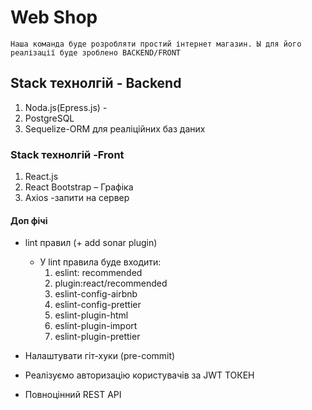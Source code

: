 # Web Shop
    Наша команда буде розробляти простий інтернет магазин. Ы для його реалізації буде зроблено BACKEND/FRONT

## Stack технолгій - Backend
1. Noda.js(Epress.js) -
2. PostgreSQL
3. Sequelize-ORM для реаліційних баз даних

### Stack технолгій -Front
1. React.js
2. React Bootstrap – Графіка
3. Axios -запити на сервер


#### Доп фічі
* lint правил (+ add sonar plugin)
    * У lint правила буде входити:
       1. eslint: recommended
       2. plugin:react/recommended
       3. eslint-config-airbnb
       4. eslint-config-prettier
       5. eslint-plugin-html
       6. eslint-plugin-import
       7. eslint-plugin-prettier
      
* Налаштувати гіт-хуки (pre-commit)
* Реалізуємо авторизацію користувачів за JWT ТОКЕН
* Повноцінний REST API